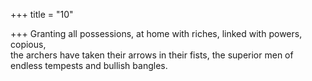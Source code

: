 +++
title = "10"

+++
Granting all possessions, at home with riches, linked with powers,  copious,  
the archers have taken their arrows in their fists, the superior men of  endless tempests and bullish bangles.  